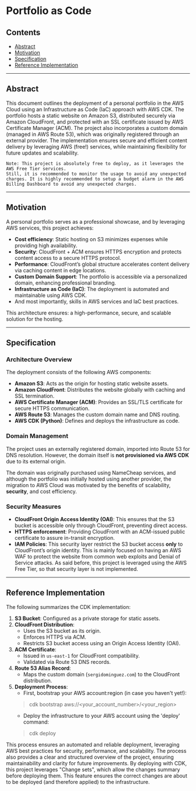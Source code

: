 # **Portfolio as Code**

## **Contents**
- [Abstract](#abstract)
- [Motivation](#motivation)
- [Specification](#specification)
- [Reference Implementation](#reference-implementation)

---

## **Abstract**
This document outlines the deployment of a personal portfolio in the AWS Cloud using an Infrastructure as Code (IaC) approach with AWS CDK. 
The portfolio hosts a static website on Amazon S3, distributed securely via Amazon CloudFront, and protected with an SSL certificate issued by AWS Certificate Manager (ACM). 
The project also incorporates a custom domain (managed in AWS Route 53), which was originally registered through an external provider.
The implementation ensures secure and efficient content delivery by leveraging AWS (free!) services, while maintaining flexibility for future updates and scalability.

```
Note: This project is absolutely free to deploy, as it leverages the AWS Free Tier services. 
Still, it is recommended to monitor the usage to avoid any unexpected charges. It is highly recommended to setup a budget alarm in the AWS Billing Dashboard to avoid any unexpected charges.
```
---

## **Motivation**
A personal portfolio serves as a professional showcase, and by leveraging AWS services, this project achieves:
- **Cost efficiency**: Static hosting on S3 minimizes expenses while providing high availability.
- **Security**: CloudFront + ACM ensures HTTPS encryption and protects content access to a secure HTTPS protocol.
- **Performance**: CloudFront’s global structure accelerates content delivery via caching content in edge locations.
- **Custom Domain Support**: The portfolio is accessible via a personalized domain, enhancing professional branding.
- **Infrastructure as Code (IaC)**: The deployment is automated and maintainable using AWS CDK.
- And most importantly, skills in AWS services and IaC best practices.

This architecture ensures: a high-performance, secure, and scalable solution for the hosting.

---

## **Specification**
### **Architecture Overview**
The deployment consists of the following AWS components:

- **Amazon S3**: Acts as the origin for hosting static website assets.
- **Amazon CloudFront**: Distributes the website globally with caching and SSL termination.
- **AWS Certificate Manager (ACM)**: Provides an SSL/TLS certificate for secure HTTPS communication.
- **AWS Route 53**: Manages the custom domain name and DNS routing.
- **AWS CDK (Python)**: Defines and deploys the infrastructure as code.

### **Domain Management**
The project uses an externally registered domain, imported into Route 53 for DNS resolution. 
However, the domain itself is **not provisioned via AWS CDK** due to its external origin. 

The domain was originally purchased using NameCheap services, and although the portfolio was initially hosted using another provider, 
the migration to AWS Cloud was motivated by the benefits of scalability, **security**, and cost efficiency.

### **Security Measures**
- **CloudFront Origin Access Identity (OAI)**: This ensures that the S3 bucket is accessible only through CloudFront, preventing direct access.
- **HTTPS enforcement**: Providing CloudFront with an ACM-issued public certificate to assure in-transit encryption.
- **IAM Policies**: This security layer restrict the S3 bucket access **only** to CloudFront’s origin identity. This is mainly focused on having an AWS WAF to protect the website from common web exploits and Denial of Service attacks. As said before, this project is leveraged using the AWS Free Tier, so that security layer is not implemented. 

---

## **Reference Implementation**
The following summarizes the CDK implementation:

1. **S3 Bucket**: Configured as a private storage for static assets.
2. **CloudFront Distribution**:
   - Uses the S3 bucket as its origin.
   - Enforces HTTPS via ACM.
   - Restricts S3 bucket access using an Origin Access Identity (OAI).
3. **ACM Certificate**:
   - Issued in `us-east-1` for CloudFront compatibility.
   - Validated via Route 53 DNS records.
4. **Route 53 Alias Record**:
   - Maps the custom domain (`sergidominguez.com`) to the CloudFront distribution.
5. **Deployment Process**:
   - First, bootstrap your AWS account:region (in case you haven't yet!):
   > cdk bootstrap aws://<your_account_number>/<your_region>
   - Deploy the infrastructure to your AWS account using the 'deploy' command:
   > cdk deploy
   
This process ensures an automated and reliable deployment, leveraging AWS best practices for security, performance, and scalability.
The process also provides a clear and structured overview of the project, ensuring maintainability and clarity for future improvements.
By deploying with CDK, this project leverages "Change sets", which allow the changes summary before deploying them. 
This feature ensures the correct changes are about to be deployed (and therefore applied) to the infrastructure.

